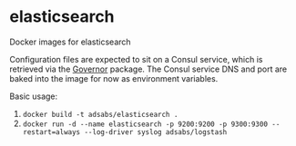 # elasticsearch

Docker images for elasticsearch

Configuration files are expected to sit on a Consul service, which is retrieved via the [Governor](https://github.com/adsabs/governor) package. The Consul service DNS and port are baked into the image for now as environment variables.

Basic usage:
  1. `docker build -t adsabs/elasticsearch .`
  1. `docker run -d --name elasticsearch -p 9200:9200 -p 9300:9300 --restart=always --log-driver syslog adsabs/logstash`

